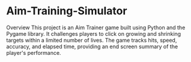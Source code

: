 # Aim-Training-Simulator
Overview This project is an Aim Trainer game built using Python and the Pygame library. It challenges players to click on growing and shrinking targets within a limited number of lives. The game tracks hits, speed, accuracy, and elapsed time, providing an end screen summary of the player's performance.
